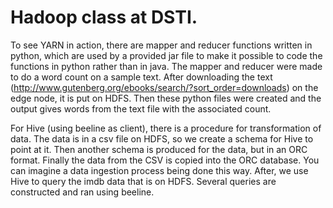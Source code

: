 # Hadoop class at DSTI.

To see YARN in action, there are mapper and reducer functions written in python, which are used by a provided jar file to make it possible to code the functions in python rather than in java.
The mapper and reducer were made to do a word count on a sample text.
After downloading the text (http://www.gutenberg.org/ebooks/search/?sort_order=downloads) on the edge node, it is put on HDFS. Then these python files were created and the output gives words from the text file with the associated count.

For Hive (using beeline as client), there is a procedure for transformation of data. The data is in a csv file on HDFS, so we create a schema for Hive to point at it. Then another schema is produced for the data, but in an ORC format. Finally the data from the CSV is copied into the ORC database. You can imagine a data ingestion process being done this way.
After, we use Hive to query the imdb data that is on HDFS. Several queries are constructed and ran using beeline.
